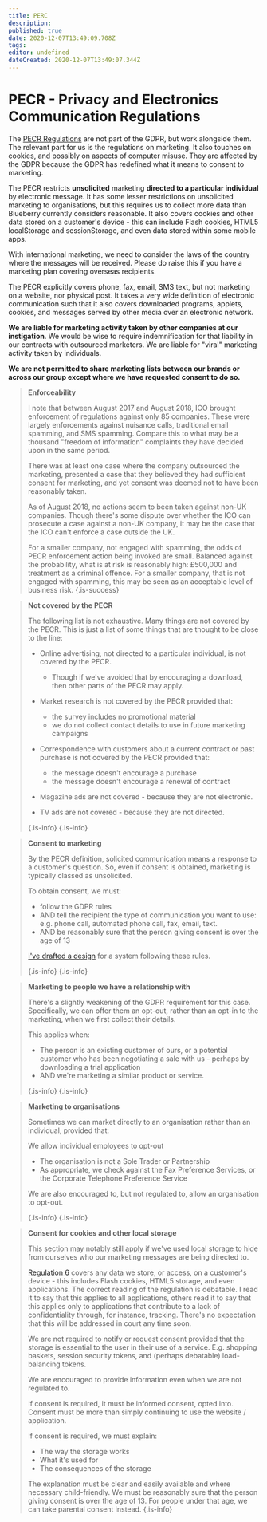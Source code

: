 ```yaml
---
title: PERC
description: 
published: true
date: 2020-12-07T13:49:09.708Z
tags: 
editor: undefined
dateCreated: 2020-12-07T13:49:07.344Z
---
```



# PECR - Privacy and Electronics Communication Regulations

The [PECR Regulations](https://ico.org.uk/for-organisations/guide-to-pecr/what-are-pecr/) are not part of the GDPR, but work alongside them. The relevant part for us is the regulations on marketing. It also touches on cookies, and possibly on aspects of computer misuse. They are affected by the GDPR because the GDPR has redefined what it means to consent to marketing.

The PECR restricts **unsolicited** marketing **directed to a particular individual** by electronic message. It has some lesser restrictions on unsolicited marketing to organisations, but this requires us to collect more data than Blueberry currently considers reasonable. It also covers cookies and other data stored on a customer's device - this can include Flash cookies, HTML5 localStorage and sessionStorage, and even data stored within some mobile apps.

With international marketing, we need to consider the laws of the country where the messages will be received. Please do raise this if you have a marketing plan covering overseas recipients.

The PECR explicitly covers phone, fax, email, SMS text, but not marketing on a website, nor physical post. It takes a very wide definition of electronic communication such that it also covers downloaded programs, applets, cookies, and messages served by other media over an electronic network.

**We are liable for marketing activity taken by other companies at our instigation**. We would be wise to require indemnification for that liability in our contracts with outsourced marketers. We are liable for "viral" marketing activity taken by individuals.

**We are not permitted to share marketing lists between our brands or across our group except where we have requested consent to do so.**



> **Enforceability**
> 
> I note that between August 2017 and August 2018, ICO brought enforcement of regulations against only 85 companies. These were largely enforcements against nuisance calls, traditional email spamming, and SMS spamming. Compare this to what may be a thousand "freedom of information" complaints they have decided upon in the same period.
> 
> There was at least one case where the company outsourced the marketing, presented a case that they believed they had sufficient consent for marketing, and yet consent was deemed not to have been reasonably taken.
> 
> As of August 2018, no actions seem to been taken against non-UK companies. Though there's some dispute over whether the ICO can prosecute a case against a non-UK company, it may be the case that the ICO can't enforce a case outside the UK.
> 
> For a smaller company, not engaged with spamming, the odds of PECR enforcement action being invoked are small. Balanced against the probability, what is at risk is reasonably high: £500,000 and treatment as a criminal offence. For a smaller company, that is not engaged with spamming, this may be seen as an acceptable level of business risk.
{.is-success}




> **Not covered by the PECR**
> 
> The following list is not exhaustive. Many things are not covered by the PECR. This is just a list of some things that are thought to be close to the line:
> 
> - Online advertising, not directed to a particular individual, is not covered by the PECR.
> 
> 	- Though if we've avoided that by encouraging a download, then other parts of the PECR may apply.
> 
> - Market research is not covered by the PECR provided that:
> 	- the survey includes no promotional material
> 	- we do not collect contact details to use in future marketing campaigns
>
> - Correspondence with customers about a current contract or past purchase is not covered by the PECR provided that:
> 	- the message doesn't encourage a purchase
> 	- the message doesn't encourage a renewal of contract
> 
> - Magazine ads are not covered - because they are not electronic.
> - TV ads are not covered - because they are not directed.
>
> {.is-info}
{.is-info}


> **Consent to marketing**
> 
> By the PECR definition, solicited communication means a response to a customer's question. So, even if consent is obtained, marketing is typically classed as unsolicited.
>
> To obtain consent, we must:
>
> - follow the GDPR rules
> - AND tell the recipient the type of communication you want to use: e.g. phone call, automated phone call, fax, email, text.
> - AND be reasonably sure that the person giving consent is over the age of 13
> 
> [I've drafted a design](https://docs.google.com/document/d/1-B8wRZA6t16ukGidxSyHPVhjjcr5FRyI5Jz4WYjRZi0/edit?usp=sharing) for a system following these rules.
>
>{.is-info}
{.is-info}




> **Marketing to people we have a relationship with**
> 
> There's a slightly weakening of the GDPR requirement for this case. Specifically, we can offer them an opt-out, rather than an opt-in to the marketing, when we first collect their details.
> 
> This applies when:
> 
> - The person is an existing customer of ours, or a potential customer who has been negotiating a sale with us - perhaps by downloading a trial application
> - AND we're marketing a similar product or service.
>
>{.is-info} 
{.is-info}



> **Marketing to organisations**
> 
> 
> Sometimes we can market directly to an organisation rather than an individual, provided that:
> 
> We allow individual employees to opt-out
> - The organisation is not a Sole Trader or Partnership
> - As appropriate, we check against the Fax Preference Services, or the Corporate Telephone Preference Service
>
>We are also encouraged to, but not regulated to, allow an organisation to opt-out.
>
>{.is-info} 
{.is-info}



> **Consent for cookies and other local storage**
> 
> This section may notably still apply if we've used local storage to hide from ourselves who our marketing messages are being directed to.
> 
> [Regulation 6](http://www.legislation.gov.uk/uksi/2003/2426/regulation/6/made) covers any data we store, or access, on a customer's device - this includes Flash cookies, HTML5 storage, and even applications. The correct reading of the regulation is debatable. I read it to say that this applies to all applications, others read it to say that this applies only to applications that contribute to a lack of confidentiality through, for instance, tracking. There's no expectation that this will be addressed in court any time soon.
> 
> We are not required to notify or request consent provided that the storage is essential to the user in their use of a service. E.g. shopping baskets, session security tokens, and (perhaps debatable) load-balancing tokens.
> 
> We are encouraged to provide information even when we are not regulated to.
> 
> If consent is required, it must be informed consent, opted into. Consent must be more than simply continuing to use the website / application.
> 
> If consent is required, we must explain:
> 
> - The way the storage works
> - What it's used for
> - The consequences of the storage
> 
> The explanation must be clear and easily available and where necessary child-friendly. We must be reasonably sure that the person giving consent is over the age of 13. For people under that age, we can take parental consent instead.
{.is-info}
